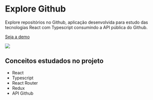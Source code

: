 # Explore Github

Explore repositórios no Github, aplicação desenvolvida para estudo das tecnologias React com Typescript consumindo a API pública do Github.

[Seja a demo](https://quizzical-wiles-7463d9.netlify.app/)

![](./src/assets/preview.gif)

## Conceitos estudados no projeto

- React
- Typescript
- React Router
- Redux
- API Github
